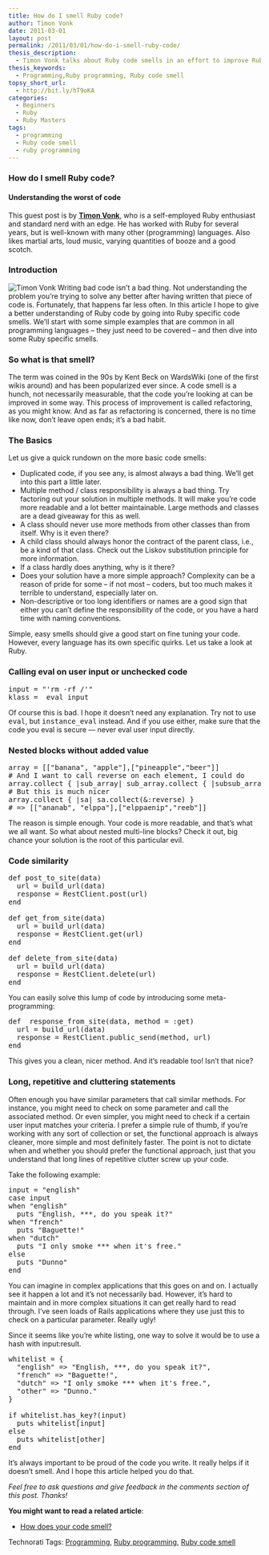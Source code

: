 ```yaml
---
title: How do I smell Ruby code?
author: Timon Vonk
date: 2011-03-01
layout: post
permalink: /2011/03/01/how-do-i-smell-ruby-code/
thesis_description:
  - Timon Vonk talks about Ruby code smells in an effort to improve Ruby code.
thesis_keywords:
  - Programming,Ruby programming, Ruby code smell
topsy_short_url:
  - http://bit.ly/hT9oKA
categories:
  - Beginners
  - Ruby
  - Ruby Masters
tags:
  - programming
  - Ruby code smell
  - ruby programming
---
```

<div>
  <h3>
    How do I smell Ruby code?
  </h3>
  
  <h4>
    Understanding the worst of code
  </h4>
  
  <p class="update">
    This guest post is by <strong><a href="http://www.linkedin.com/in/timonv">Timon Vonk</a></strong>, who is a self-employed Ruby enthusiast and standard nerd with an edge. He has worked with Ruby for several years, but is well-known with many other (programming) languages. Also likes martial arts, loud music, varying quantities of booze and a good scotch.
  </p>
  
  <h3>
    Introduction
  </h3>
  
  <p class="block">
    <img class="alignright" src="http://rubylearning.com/images/TimonVonk.jpg" alt="Timon Vonk" title="Timon Vonk" /> <span class="drop_cap">W</span>riting bad code isn&#8217;t a bad thing. Not understanding the problem you&#8217;re trying to solve any better after having written that piece of code is. Fortunately, that happens far less often. In this article I hope to give a better understanding of Ruby code by going into Ruby specific code smells. We&#8217;ll start with some simple examples that are common in all programming languages – they just need to be covered – and then dive into some Ruby specific smells.
  </p>
  
  <h3>
    So what is that smell?
  </h3>
  
  <p>
    The term was coined in the 90s by Kent Beck on WardsWiki (one of the first wikis around) and has been popularized ever since. A code smell is a hunch, not necessarily measurable, that the code you&#8217;re looking at can be improved in some way. This process of improvement is called refactoring, as you might know. And as far as refactoring is concerned, there is no time like now, don&#8217;t leave open ends; it’s a bad habit.
  </p>
  
  <h3>
    The Basics
  </h3>
  
  <p>
    Let us give a quick rundown on the more basic code smells:
  </p>
  
  <ul>
    <li>
      Duplicated code, if you see any, is almost always a bad thing. We&#8217;ll get into this part a little later.
    </li>
    <li>
      Multiple method / class responsibility is always a bad thing. Try factoring out your solution in multiple methods. It will make you&#8217;re code more readable and a lot better maintainable. Large methods and classes are a dead giveaway for this as well.
    </li>
    <li>
      A class should never use more methods from other classes than from itself. Why is it even there?
    </li>
    <li>
      A child class should always honor the contract of the parent class, i.e., be a kind of that class. Check out the Liskov substitution principle for more information.
    </li>
    <li>
      If a class hardly does anything, why is it there?
    </li>
    <li>
      Does your solution have a more simple approach? Complexity can be a reason of pride for some – if not most – coders, but too much makes it terrible to understand, especially later on.
    </li>
    <li>
      Non-descriptive or too long identifiers or names are a good sign that either you can&#8217;t define the responsibility of the code, or you have a hard time with naming conventions.
    </li>
  </ul>
  
  <p>
    Simple, easy smells should give a good start on fine tuning your code. However, every language has its own specific quirks. Let us take a look at Ruby.
  </p>
  
  <h3>
    Calling eval on user input or unchecked code
  </h3>
  
  <pre>input = "'rm -rf /'"
klass =  eval input
</pre>
  
  <p>
    Of course this is bad. I hope it doesn&#8217;t need any explanation. Try not to use <tt>eval</tt>, but <tt>instance_eval</tt> instead. And if you use either, make sure that the code you eval is secure &#8212; never eval user input directly.
  </p>
  
  <h3>
    Nested blocks without added value
  </h3>
  
  <pre>array = [["banana", "apple"],["pineapple","beer"]]
# And I want to call reverse on each element, I could do
array.collect { |sub_array| sub_array.collect { |subsub_array| subsub_array.reverse }}
# But this is much nicer
array.collect { |sa| sa.collect(&:reverse) }
# => [["ananab", "elppa"],["elppaenip","reeb"]]
</pre>
  
  <p>
    The reason is simple enough. Your code is more readable, and that&#8217;s what we all want. So what about nested multi-line blocks? Check it out, big chance your solution is the root of this particular evil.
  </p>
  
  <h3>
    Code similarity
  </h3>
  
  <pre>def post_to_site(data)
  url = build_url(data)
  response = RestClient.post(url)
end

def get_from_site(data)
  url = build_url(data)
  response = RestClient.get(url)
end

def delete_from_site(data)
  url = build_url(data)
  response = RestClient.delete(url)
end
</pre>
  
  <p>
    You can easily solve this lump of code by introducing some meta-programming:
  </p>
  
  <pre>def  response_from_site(data, method = :get)
  url = build_url(data)
  response = RestClient.public_send(method, url)
end
</pre>
  
  <p>
    This gives you a clean, nicer method. And it&#8217;s readable too! Isn&#8217;t that nice?
  </p>
  
  <h3>
    Long, repetitive and cluttering statements
  </h3>
  
  <p>
    Often enough you have similar parameters that call similar methods. For instance, you might need to check on some parameter and call the associated method. Or even simpler, you might need to check if a certain user input matches your criteria. I prefer a simple rule of thumb, if you&#8217;re working with any sort of collection or set, the functional approach is always cleaner, more simple and most definitely faster. The point is not to dictate when and whether you should prefer the functional approach, just that you understand that long lines of repetitive clutter screw up your code.
  </p>
  
  <p>
    Take the following example:
  </p>
  
  <pre>input = "english"
case input
when "english"
  puts "English, ***, do you speak it?"
when "french"
  puts "Baguette!"
when "dutch"
  puts "I only smoke *** when it's free."
else
  puts "Dunno"
end
</pre>
  
  <p>
    You can imagine in complex applications that this goes on and on. I actually see it happen a lot and it’s not necessarily bad. However, it’s hard to maintain and in more complex situations it can get really hard to read through. I&#8217;ve seen loads of Rails applications where they use just this to check on a particular parameter. Really ugly!
  </p>
  
  <p>
    Since it seems like you&#8217;re white listing, one way to solve it would be to use a hash with input:result.
  </p>
  
  <pre>whitelist = {
  "english" =&gt; "English, ***, do you speak it?",
  "french" =&gt; "Baguette!",
  "dutch" =&gt; "I only smoke *** when it's free.",
  "other" =&gt; "Dunno."
}

if whitelist.has_key?(input)
  puts whitelist[input]
else
  puts whitelist[other]
end
</pre>
  
  <p>
    It&#8217;s always important to be proud of the code you write. It really helps if it doesn&#8217;t smell. And I hope this article helped you do that.
  </p>
  
  <p>
    <em>Feel free to ask questions and give feedback in the comments section of this post. Thanks!</em>
  </p>
  
  <p>
    <b>You might want to read a related article</b>:
  </p>
  
  <ul>
    <li>
      <a href="http://rubylearning.com/blog/2010/11/08/how-does-your-code-smell/">How does your code smell?</a>
    </li>
  </ul>
</div>

Technorati Tags: <a href="http://technorati.com/tag/Programming" rel="tag">Programming</a>, <a href="http://technorati.com/tag/Ruby+programming" rel="tag">Ruby programming</a>, <a href="http://technorati.com/tag/Ruby+code+smell" rel="tag"> Ruby code smell</a>

